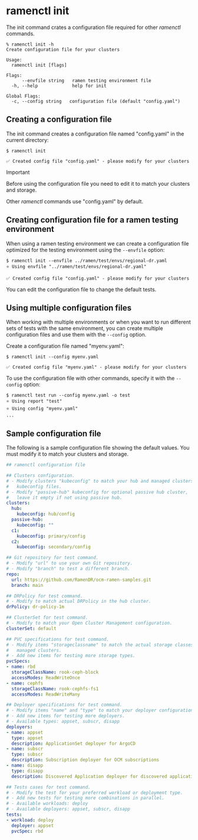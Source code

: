 # ramenctl init

The init command crates a configuration file required for other
*ramenctl* commands.

```console
% ramenctl init -h
Create configuration file for your clusters

Usage:
  ramenctl init [flags]

Flags:
      --envfile string   ramen testing environment file
  -h, --help             help for init

Global Flags:
  -c, --config string   configuration file (default "config.yaml")
```

## Creating a configuration file

The init command creates a configuration file named "config.yaml" in the
current directory:

```console
$ ramenctl init

✅ Created config file "config.yaml" - please modify for your clusters
```

> [!IMPORTANT]
> Before using the configuration file you need to edit it to match your
> clusters and storage.

Other *ramenctl* commands use "config.yaml" by default.

## Creating configuration file for a ramen testing environment

When using a ramen testing environment we can create a configuration file
optimized for the testing environment using the `--envfile` option:

```console
$ ramenctl init --envfile ../ramen/test/envs/regional-dr.yaml
⭐ Using envfile "../ramen/test/envs/regional-dr.yaml"

✅ Created config file "config.yaml" - please modify for your clusters
```

You can edit the configuration file to change the default tests.

## Using multiple configuration files

When working with multiple environments or when you want to run
different sets of tests with the same environment, you can create
multiple configuration files and use them with the `--config` option.

Create a configuration file named "myenv.yaml":

```console
$ ramenctl init --config myenv.yaml

✅ Created config file "myenv.yaml" - please modify for your clusters
```

To use the configuration file with other commands, specify it with the
`--config` option:

```console
$ ramenctl test run --config myenv.yaml -o test
⭐ Using report "test"
⭐ Using config "myenv.yaml"
...
```

## Sample configuration file

The following is a sample configuration file showing the default values. You
must modify it to match your clusters and storage.

```yaml
## ramenctl configuration file

## Clusters configuration.
# - Modify clusters "kubeconfig" to match your hub and managed clusters
#   kubeconfig files.
# - Modify "passive-hub" kubeconfig for optional passive hub cluster,
#   leave it empty if not using passive hub.
clusters:
  hub:
    kubeconfig: hub/config
  passive-hub:
    kubeconfig: ""
  c1:
    kubeconfig: primary/config
  c2:
    kubeconfig: secondary/config

## Git repository for test command.
# - Modify "url" to use your own Git repository.
# - Modify "branch" to test a different branch.
repo:
  url: https://github.com/RamenDR/ocm-ramen-samples.git
  branch: main

## DRPolicy for test command.
# - Modify to match actual DRPolicy in the hub cluster.
drPolicy: dr-policy-1m

## ClusterSet for test command.
# - Modify to match your Open Cluster Management configuration.
clusterSet: default

## PVC specifications for test command.
# - Modify items "storageclassname" to match the actual storage classes in the
#   managed clusters.
# - Add new items for testing more storage types.
pvcSpecs:
- name: rbd
  storageClassName: rook-ceph-block
  accessModes: ReadWriteOnce
- name: cephfs
  storageClassName: rook-cephfs-fs1
  accessModes: ReadWriteMany

## Deployer specifications for test command.
# - Modify items "name" and "type" to match your deployer configurations.
# - Add new items for testing more deployers.
# - Available types: appset, subscr, disapp
deployers:
- name: appset
  type: appset
  description: ApplicationSet deployer for ArgoCD
- name: subscr
  type: subscr
  description: Subscription deployer for OCM subscriptions
- name: disapp
  type: disapp
  description: Discovered Application deployer for discovered applications

## Tests cases for test command.
# - Modify the test for your preferred workload or deployment type.
# - Add new tests for testing more combinations in parallel.
# - Available workloads: deploy
# - Available deployers: appset, subscr, disapp
tests:
- workload: deploy
  deployer: appset
  pvcSpec: rbd
```
